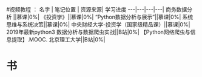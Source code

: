 #视频教程
：
名字 | 笔记位置 | 资源来源| 学习进度
---|---|---|---|
商务数据分析 ||慕课|0%|
《投资学》||慕课|0%|
“Python数据分析与展示”||慕课|0%|
系统思维与系统决策||慕课|0%|
中央财经大学-投资学（国家级精品课）||慕课|0%|
2019年最新python3 数据分析与数据爬虫实战||B站|0%|
【Python网络爬虫与信息提取】.MOOC. 北京理工大学||B站|0%|

# 书








